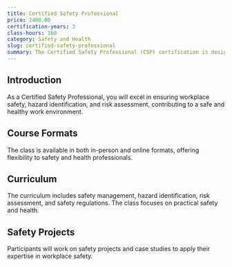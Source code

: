 ```yaml
---
title: Certified Safety Professional
price: 2400.00
certification-years: 3
class-hours: 160
category: Safety and Health
slug: certified-safety-professional
summary: The Certified Safety Professional (CSP) certification is designed for professionals in safety and health roles. This comprehensive class covers safety management, hazard identification, and risk assessment. It equips candidates with the skills needed to ensure workplace safety and compliance.
---
```


## Introduction

As a Certified Safety Professional, you will excel in ensuring workplace safety, hazard identification, and risk assessment, contributing to a safe and healthy work environment.

## Course Formats

The class is available in both in-person and online formats, offering flexibility to safety and health professionals.

## Curriculum

The curriculum includes safety management, hazard identification, risk assessment, and safety regulations. The class focuses on practical safety and health.

## Safety Projects

Participants will work on safety projects and case studies to apply their expertise in workplace safety.

